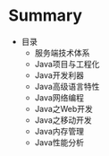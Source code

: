 # Summary

* 目录
   * 服务端技术体系
   * Java项目与工程化
   * Java开发利器
   * Java高级语言特性
   * Java网络编程
   * Java之Web开发
   * Java之移动开发
   * Java内存管理
   * Java性能分析

